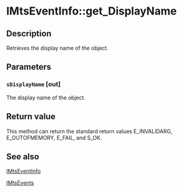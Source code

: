 # IMtsEventInfo::get_DisplayName

## Description

Retrieves the display name of the object.

## Parameters

### `sDisplayName` [out]

The display name of the object.

## Return value

This method can return the standard return values E_INVALIDARG, E_OUTOFMEMORY, E_FAIL, and S_OK.

## See also

[IMtsEventInfo](https://learn.microsoft.com/windows/desktop/api/comsvcs/nn-comsvcs-imtseventinfo)

[IMtsEvents](https://learn.microsoft.com/windows/desktop/api/comsvcs/nn-comsvcs-imtsevents)